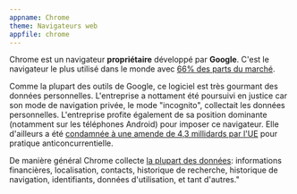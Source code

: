 ```yaml
---
appname: Chrome
theme: Navigateurs web
appfile: chrome
---
```


Chrome est un navigateur **propriétaire** développé par **Google**. C'est le navigateur le plus utilisé dans le monde avec [66% des parts du marché](https://fr.wikipedia.org/wiki/Parts_de_march%C3%A9_des_navigateurs_web).

Comme la plupart des outils de Google, ce logiciel est très gourmant des données personnelles. L'entreprise a nottament été poursuivi en justice car son mode de navigation privée, le mode "incognito", collectait les données personnelles. L'entreprise profite également de sa position dominante (notamment sur les téléphones Android) pour imposer ce navigateur. Elle d'ailleurs a été [condamnée à une amende de 4,3 millidards par l'UE](https://www.ouest-france.fr/high-tech/google/google-conteste-une-amende-de-4-3-milliards-devant-la-justice-de-l-ue-729fc706-1fb8-11ec-8af0-329508a32afd) pour pratique anticoncurrentielle.

De manière général Chrome collecte [la plupart des données](https://nitter.dark.fail/DuckDuckGo/status/1371509053613084679?ref_src=twsrc%5Etfw%7Ctwcamp%5Etweetembed%7Ctwterm%5E1371509053613084679%7Ctwgr%5E%7Ctwcon%5Es1_&ref_url=https%3A%2F%2Fwww.android-mt.com%2Fnews%2Fcomment-google-chrome-utilise-vos-donnees-et-vie-privee%2F116614%2F): informations financières, localisation, contacts, historique de recherche, historique de navigation, identifiants, données d'utilisation, et tant d'autres."
